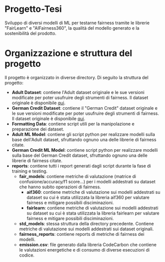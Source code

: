 # Progetto-Tesi
Sviluppo di diversi modelli di ML per testarne fairness tramite le librerie "FairLearn" e "AIFairness360", la qualità del modello generato e la sostenibilità del prodotto.

<h1>Organizzazione e struttura del progetto</h1>
Il progetto è organizzato in diverse directory. Di seguito la struttura del progetto:

- **Adult Dataset**: contiene l'Adult dataset originale e le sue versioni modificate per poter usufruire degli strumenti di fairness. Il dataset originale è disponibile [qui](https://archive.ics.uci.edu/dataset/2/adult).
- **German Credit Dataset**: contiene il "German Credit" dataset originale e le sue versioni modificate per poter usufruire degli strumenti di fairness. Il dataset originale è disponibile [qui](https://archive.ics.uci.edu/dataset/144/statlog+german+credit+data).
- **Formatting Data**: contiene script utili per la manipolazione e preparazione dei dataset.
- **Adult ML Model**: contiene gli script python per realizzare modelli sulla base dell'Adult dataset, sfruttando ognuno una delle librerie di fairness citate.
- **German Credit ML Model**: contiene script python per realizzare modelli sulla base del German Credit dataset, sfruttando ognuno una delle librerie di fairness citate.
- **reports**: contiene tutti i report generati dagli script durante la fase di training e testing.
  - **fair_models**: contiene metriche di valutazione (matrice di confusione/accuracy/f1 score...) per i modelli addestrati su dataset che hanno subito operazioni di fairness.
    - **aif360**: contiene metriche di valutazione sui modelli addestrati su dataset su cui è stata utilizzata la libreria aif360 per valutare fairness e mitigare possibili disciminazioni.
    - **fairlearn**: contiene metriche di valutazione sui modelli addestrati su dataset su cui è stata utilizzata la libreria fairlearn per valutare fairness e mitigare possibili disciminazioni.
  - **std_models**: stessa struttura della directory precedente. Contiene metriche di valutazione sui modelli addestrati sui dataset originali.
  - **fairness_reports**: contiene reports di metriche di fairness dei modelli.
  - **emission.csv**: file generato dalla libreria CodeCarbon che contiene le valutazioni energetiche e di consumo di diverse esecuzioni di codice.
